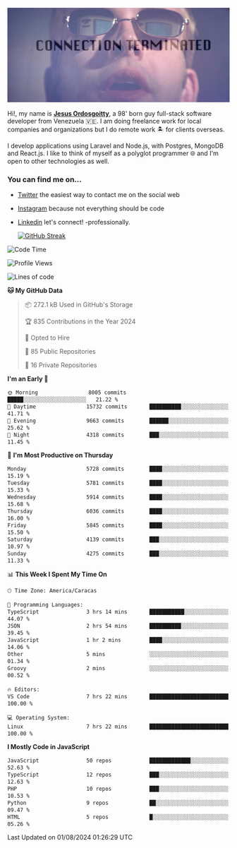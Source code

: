 ![hackers movie reference](./disconnected.jpg)

Hi!, my name is [**Jesus Ordosgoitty**](https://jodaz.dev), a 98' born guy full-stack software developer from Venezuela 🇻🇪. I am doing freelance work for local companies and organizations but I do remote work 🏝️ for clients overseas. 

I develop applications using Laravel and Node.js, with Postgres, MongoDB and React.js. I like to think of myself as a polyglot programmer 🌐 and I'm open to other technologies as well.

### You can find me on...

- [Twitter](https://twitter.com/jodaz_) the easiest way to contact me on the social web
- [Instagram](https://instagram.com/jodaz_) because not everything should be code
- [Linkedin](https://linkedin.com/in/jodaz) let's connect! -professionally.


    [![GitHub Streak](https://streak-stats.demolab.com?user=jodaz&theme=tokyonight)](https://git.io/streak-stats)

<!--START_SECTION:waka-->
![Code Time](http://img.shields.io/badge/Code%20Time-6%2C678%20hrs%2012%20mins-blue)

![Profile Views](http://img.shields.io/badge/Profile%20Views-0-blue)

![Lines of code](https://img.shields.io/badge/From%20Hello%20World%20I%27ve%20Written-83.8%20million%20lines%20of%20code-blue)

**🐱 My GitHub Data** 

> 📦 272.1 kB Used in GitHub's Storage 
 > 
> 🏆 835 Contributions in the Year 2024
 > 
> 💼 Opted to Hire
 > 
> 📜 85 Public Repositories 
 > 
> 🔑 16 Private Repositories 
 > 
**I'm an Early 🐤** 

```text
🌞 Morning                8005 commits        █████░░░░░░░░░░░░░░░░░░░░   21.22 % 
🌆 Daytime                15732 commits       ██████████░░░░░░░░░░░░░░░   41.71 % 
🌃 Evening                9663 commits        ██████░░░░░░░░░░░░░░░░░░░   25.62 % 
🌙 Night                  4318 commits        ███░░░░░░░░░░░░░░░░░░░░░░   11.45 % 
```
📅 **I'm Most Productive on Thursday** 

```text
Monday                   5728 commits        ████░░░░░░░░░░░░░░░░░░░░░   15.19 % 
Tuesday                  5781 commits        ████░░░░░░░░░░░░░░░░░░░░░   15.33 % 
Wednesday                5914 commits        ████░░░░░░░░░░░░░░░░░░░░░   15.68 % 
Thursday                 6036 commits        ████░░░░░░░░░░░░░░░░░░░░░   16.00 % 
Friday                   5845 commits        ████░░░░░░░░░░░░░░░░░░░░░   15.50 % 
Saturday                 4139 commits        ███░░░░░░░░░░░░░░░░░░░░░░   10.97 % 
Sunday                   4275 commits        ███░░░░░░░░░░░░░░░░░░░░░░   11.33 % 
```


📊 **This Week I Spent My Time On** 

```text
🕑︎ Time Zone: America/Caracas

💬 Programming Languages: 
TypeScript               3 hrs 14 mins       ███████████░░░░░░░░░░░░░░   44.07 % 
JSON                     2 hrs 54 mins       ██████████░░░░░░░░░░░░░░░   39.45 % 
JavaScript               1 hr 2 mins         ████░░░░░░░░░░░░░░░░░░░░░   14.06 % 
Other                    5 mins              ░░░░░░░░░░░░░░░░░░░░░░░░░   01.34 % 
Groovy                   2 mins              ░░░░░░░░░░░░░░░░░░░░░░░░░   00.52 % 

🔥 Editors: 
VS Code                  7 hrs 22 mins       █████████████████████████   100.00 % 

💻 Operating System: 
Linux                    7 hrs 22 mins       █████████████████████████   100.00 % 
```

**I Mostly Code in JavaScript** 

```text
JavaScript               50 repos            █████████████░░░░░░░░░░░░   52.63 % 
TypeScript               12 repos            ███░░░░░░░░░░░░░░░░░░░░░░   12.63 % 
PHP                      10 repos            ███░░░░░░░░░░░░░░░░░░░░░░   10.53 % 
Python                   9 repos             ██░░░░░░░░░░░░░░░░░░░░░░░   09.47 % 
HTML                     5 repos             █░░░░░░░░░░░░░░░░░░░░░░░░   05.26 % 
```




 Last Updated on 01/08/2024 01:26:29 UTC
<!--END_SECTION:waka-->
